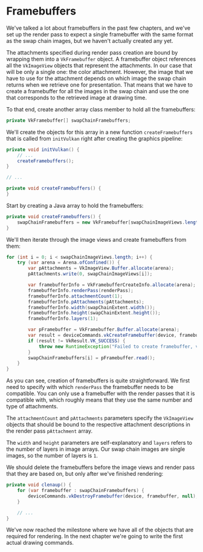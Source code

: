 # Framebuffers

We've talked a lot about framebuffers in the past few chapters, and we've set up the render pass to expect a single framebuffer with the same format as the swap chain images, but we haven't actually created any yet.

The attachments specified during render pass creation are bound by wrapping them into a `VkFramebuffer` object. A framebuffer object references all the `VkImageView` objects that represent the attachments. In our case that will be only a single one: the color attachment. However, the image that we have to use for the attachment depends on which image the swap chain returns when we retrieve one for presentation. That means that we have to create a framebuffer for all the images in the swap chain and use the one that corresponds to the retrieved image at drawing time.

To that end, create another array class member to hold all the framebuffers:

```java
private VkFramebuffer[] swapChainFramebuffers;
```

We'll create the objects for this array in a new function `createFramebuffers` that is called from `initVulkan` right after creating the graphics pipeline:

```java
private void initVulkan() {
    // ...
    createFramebuffers();
}

// ...

private void createFramebuffers() {
}
```

Start by creating a Java array to hold the framebuffers:

```java
private void createFramebuffers() {
    swapChainFramebuffers = new VkFramebuffer[swapChainImageViews.length];
}
```

We'll then iterate through the image views and create framebuffers from them:

```java
for (int i = 0; i < swapChainImageViews.length; i++) {
    try (var arena = Arena.ofConfined()) {
        var pAttachments = VkImageView.Buffer.allocate(arena);
        pAttachments.write(0, swapChainImageViews[i]);

        var framebufferInfo = VkFramebufferCreateInfo.allocate(arena);
        framebufferInfo.renderPass(renderPass);
        framebufferInfo.attachmentCount(1);
        framebufferInfo.pAttachments(pAttachments);
        framebufferInfo.width(swapChainExtent.width());
        framebufferInfo.height(swapChainExtent.height());
        framebufferInfo.layers(1);

        var pFramebuffer = VkFramebuffer.Buffer.allocate(arena);
        var result = deviceCommands.vkCreateFramebuffer(device, framebufferInfo, null, pFramebuffer);
        if (result != VkResult.VK_SUCCESS) {
            throw new RuntimeException("Failed to create framebuffer, vulkan error code: " + VkResult.explain(result));
        }
        swapChainFramebuffers[i] = pFramebuffer.read();
    }
}
```

As you can see, creation of framebuffers is quite straightforward. We first need to specify with which `renderPass` the framebuffer needs to be compatible. You can only use a framebuffer with the render passes that it is compatible with, which roughly means that they use the same number and type of attachments.

The `attachmentCount` and `pAttachments` parameters specify the `VkImageView` objects that should be bound to the respective attachment descriptions in the render pass `pAttachment` array.

The `width` and `height` parameters are self-explanatory and `layers` refers to the number of layers in image arrays. Our swap chain images are single images, so the number of layers is `1`.

We should delete the framebuffers before the image views and render pass that they are based on, but only after we've finished rendering:

```java
private void clenaup() {
    for (var framebuffer : swapChainFramebuffers) {
        deviceCommands.vkDestroyFramebuffer(device, framebuffer, null);
    }

    // ...
}
```

We've now reached the milestone where we have all of the objects that are required for rendering. In the next chapter we're going to write the first actual drawing commands.
